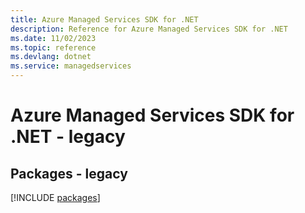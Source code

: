 ```yaml
---
title: Azure Managed Services SDK for .NET
description: Reference for Azure Managed Services SDK for .NET
ms.date: 11/02/2023
ms.topic: reference
ms.devlang: dotnet
ms.service: managedservices
---
```

# Azure Managed Services SDK for .NET - legacy
## Packages - legacy
[!INCLUDE [packages](managed-services-index.md)]